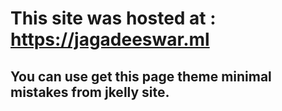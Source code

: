 # This site was hosted at : https://jagadeeswar.ml
## You can use get this page theme minimal mistakes from jkelly site.
